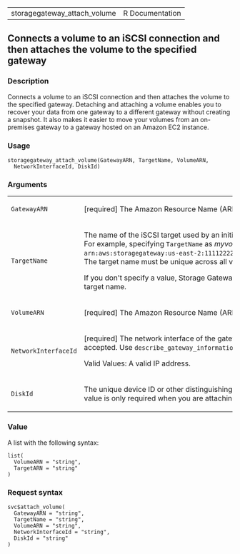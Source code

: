 <table style="width: 100%;">
<tbody>
<tr class="odd">
<td>storagegateway_attach_volume</td>
<td style="text-align: right;">R Documentation</td>
</tr>
</tbody>
</table>

## Connects a volume to an iSCSI connection and then attaches the volume to the specified gateway

### Description

Connects a volume to an iSCSI connection and then attaches the volume to
the specified gateway. Detaching and attaching a volume enables you to
recover your data from one gateway to a different gateway without
creating a snapshot. It also makes it easier to move your volumes from
an on-premises gateway to a gateway hosted on an Amazon EC2 instance.

### Usage

    storagegateway_attach_volume(GatewayARN, TargetName, VolumeARN,
      NetworkInterfaceId, DiskId)

### Arguments

<table>
<colgroup>
<col style="width: 35%" />
<col style="width: 65%" />
</colgroup>
<tbody>
<tr class="odd">
<td><code
id="storagegateway_attach_volume_:_GatewayARN">GatewayARN</code></td>
<td><p>[required] The Amazon Resource Name (ARN) of the gateway that you
want to attach the volume to.</p></td>
</tr>
<tr class="even">
<td><code
id="storagegateway_attach_volume_:_TargetName">TargetName</code></td>
<td><p>The name of the iSCSI target used by an initiator to connect to a
volume and used as a suffix for the target ARN. For example, specifying
<code>TargetName</code> as <em>myvolume</em> results in the target ARN
of <code
style="white-space: pre;">⁠arn:aws:storagegateway:us-east-2:111122223333:gateway/sgw-12A3456B/target/iqn.1997-05.com.amazon:myvolume⁠</code>.
The target name must be unique across all volumes on a gateway.</p>
<p>If you don't specify a value, Storage Gateway uses the value that was
previously used for this volume as the new target name.</p></td>
</tr>
<tr class="odd">
<td><code
id="storagegateway_attach_volume_:_VolumeARN">VolumeARN</code></td>
<td><p>[required] The Amazon Resource Name (ARN) of the volume to attach
to the specified gateway.</p></td>
</tr>
<tr class="even">
<td><code
id="storagegateway_attach_volume_:_NetworkInterfaceId">NetworkInterfaceId</code></td>
<td><p>[required] The network interface of the gateway on which to
expose the iSCSI target. Only IPv4 addresses are accepted. Use
<code>describe_gateway_information</code> to get a list of the network
interfaces available on a gateway.</p>
<p>Valid Values: A valid IP address.</p></td>
</tr>
<tr class="odd">
<td><code id="storagegateway_attach_volume_:_DiskId">DiskId</code></td>
<td><p>The unique device ID or other distinguishing data that identifies
the local disk used to create the volume. This value is only required
when you are attaching a stored volume.</p></td>
</tr>
</tbody>
</table>

### Value

A list with the following syntax:

    list(
      VolumeARN = "string",
      TargetARN = "string"
    )

### Request syntax

    svc$attach_volume(
      GatewayARN = "string",
      TargetName = "string",
      VolumeARN = "string",
      NetworkInterfaceId = "string",
      DiskId = "string"
    )
